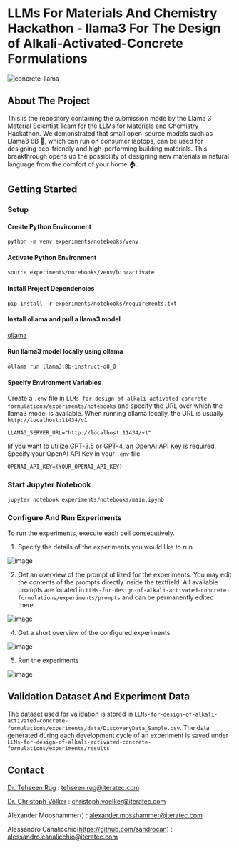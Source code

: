 # LLMs For Materials And Chemistry Hackathon - llama3 For The Design of Alkali-Activated-Concrete Formulations

![concrete-llama](https://github.com/sandrocan/LLMs-for-design-of-alkali-activated-concrete-formulations/assets/53880336/d69120ef-f7c3-4227-93aa-e6c7992ed552)

## About The Project

This is the repository containing the submission made by the Llama 3 Material Scientist Team for the LLMs for Materials and Chemistry Hackathon. We demonstrated that small open-source models such as Llama3 8B 🐑, which can run on consumer laptops, can be used for designing eco-friendly and high-performing building materials. This breakthrough opens up the possibility of designing new materials in natural language from the comfort of your home 🏠.

## Getting Started

### Setup

#### Create Python Environment 

```
python -m venv experiments/notebooks/venv
```

#### Activate Python Environment

```
source experiments/notebooks/venv/bin/activate
```

#### Install Project Dependencies 

```
pip install -r experiments/notebooks/requirements.txt
```

#### Install ollama and pull a llama3 model

[ollama](https://github.com/ollama/ollama)

#### Run llama3 model locally using ollama

```
ollama run llama3:8b-instruct-q8_0
```

#### Specify Environment Variables

Create a `.env` file in `LLMs-for-design-of-alkali-activated-concrete-formulations/experiments/notebooks` and specify the URL over which the llama3 model is available. When running ollama locally, the URL is usually `http://localhost:11434/v1`

```
LLAMA3_SERVER_URL="http://localhost:11434/v1"
```

Iif you want to utilize GPT-3.5 or GPT-4, an OpenAI API Key is required. Specify your OpenAI API Key in your `.env` file

```
OPENAI_API_KEY={YOUR_OPENAI_API_KEY}
```

### Start Jupyter Notebook

```
jupyter notebook experiments/notebooks/main.ipynb
```

### Configure And Run Experiments

To run the experiments, execute each cell consecutively. 

1. Specify the details of the experiments you would like to run

![image](https://github.com/sandrocan/LLMs-for-design-of-alkali-activated-concrete-formulations/assets/53880336/0a5d5c62-0269-42fe-86a4-e9e78a9571cc)

2. Get an overview of the prompt utilized for the experiments. You may edit the contents of the prompts directly inside the textfield. All available prompts are located in `LLMs-for-design-of-alkali-activated-concrete-formulations/experiments/prompts` and can be permanently edited there.

![image](https://github.com/sandrocan/LLMs-for-design-of-alkali-activated-concrete-formulations/assets/53880336/a9d39a15-282c-4c52-a618-02641db27015)

4. Get a short overview of the configured experiments

![image](https://github.com/sandrocan/LLMs-for-design-of-alkali-activated-concrete-formulations/assets/53880336/ef0ce7f6-8830-40bb-a4e4-8dac00369740)

5. Run the experiments

![image](https://github.com/sandrocan/LLMs-for-design-of-alkali-activated-concrete-formulations/assets/53880336/ace0ea7b-a5e6-4bca-b063-c1c1d2c10d50)


## Validation Dataset And Experiment Data

The dataset used for validation is stored in `LLMs-for-design-of-alkali-activated-concrete-formulations/experiments/data/DiscoveryData_Sample.csv`. The data generated during each development cycle of an experiment is saved under `LLMs-for-design-of-alkali-activated-concrete-formulations/experiments/results`

## Contact

[Dr. Tehseen Rug](https://github.com/RugTehseen) : tehseen.rug@iteratec.com 

[Dr. Christoph Völker](https://github.com/iterateccvoelker) : christoph.voelker@iteratec.com

Alexander Mooshammer() : alexander.mosshammer@iteratec.com

Alessandro Canalicchio(https://github.com/sandrocan) : alessandro.canalicchio@iteratec.com







